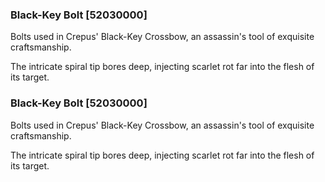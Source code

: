 ### Black-Key Bolt [52030000]

Bolts used in Crepus' Black-Key Crossbow, an assassin's tool of exquisite craftsmanship.

The intricate spiral tip bores deep, injecting scarlet rot far into the flesh of its target.### Black-Key Bolt [52030000]

Bolts used in Crepus' Black-Key Crossbow, an assassin's tool of exquisite craftsmanship.

The intricate spiral tip bores deep, injecting scarlet rot far into the flesh of its target.